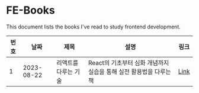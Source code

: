 # FE-Books

This document lists the books I've read to study frontend development.

| 번호 | 날짜       | 제목               | 설명                              | 링크                      |
|------|------------|--------------------|-----------------------------------|---------------------------|
| 1    | 2023-08-22 | 리액트를 다루는 기술 | React의 기초부터 심화 개념까지 실습을 통해 실전 활용법을 다루는 책    | [Link](https://mercury-thistle-850.notion.site/React-62bea533982f4bfb9ec63344a48d4ae3) |

